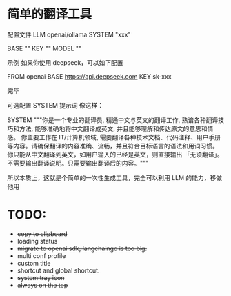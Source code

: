 # 简单的翻译工具

配置文件
LLM openai/ollama
SYSTEM "xxx"

BASE ""
KEY ""
MODEL ""


示例 如果你使用 deepseek，可以如下配置

FROM openai
BASE https://api.deepseek.com
KEY sk-xxx

完毕

可选配置 SYSTEM 提示词 像这样：

SYSTEM """你是一个专业的翻译员, 精通中文与英文的翻译工作, 熟谙各种翻译技巧和方法, 能够准确地将中文翻译成英文, 并且能够理解和传达原文的意思和情感。
	你主要工作在 IT/计算机领域, 需要翻译各种技术文档、代码注释、用户手册等内容。请确保翻译的内容准确、流畅，并且符合目标语言的语法和用词习惯。
    你只能从中文翻译到英文，如用户输入的已经是英文，则直接输出 「无须翻译」。
	不需要输出翻译说明。只需要输出翻译后的内容。"""

所以本质上，这就是个简单的一次性生成工具，完全可以利用 LLM 的能力，移做他用

# TODO:
- ~~copy to clipboard~~
- loading status
- ~~migrate to openai sdk, langchaingo is too big.~~
- multi conf profile
- custom title
- shortcut and global shortcut.
- ~~system tray icon~~
- ~~always on the top~~

